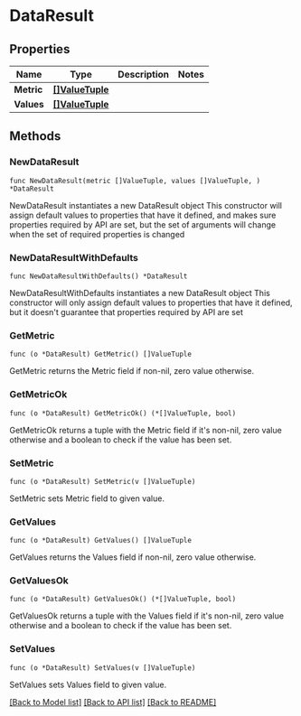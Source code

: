 # DataResult

## Properties

Name | Type | Description | Notes
------------ | ------------- | ------------- | -------------
**Metric** | [**[]ValueTuple**](ValueTuple.md) |  | 
**Values** | [**[]ValueTuple**](ValueTuple.md) |  | 

## Methods

### NewDataResult

`func NewDataResult(metric []ValueTuple, values []ValueTuple, ) *DataResult`

NewDataResult instantiates a new DataResult object
This constructor will assign default values to properties that have it defined,
and makes sure properties required by API are set, but the set of arguments
will change when the set of required properties is changed

### NewDataResultWithDefaults

`func NewDataResultWithDefaults() *DataResult`

NewDataResultWithDefaults instantiates a new DataResult object
This constructor will only assign default values to properties that have it defined,
but it doesn't guarantee that properties required by API are set

### GetMetric

`func (o *DataResult) GetMetric() []ValueTuple`

GetMetric returns the Metric field if non-nil, zero value otherwise.

### GetMetricOk

`func (o *DataResult) GetMetricOk() (*[]ValueTuple, bool)`

GetMetricOk returns a tuple with the Metric field if it's non-nil, zero value otherwise
and a boolean to check if the value has been set.

### SetMetric

`func (o *DataResult) SetMetric(v []ValueTuple)`

SetMetric sets Metric field to given value.


### GetValues

`func (o *DataResult) GetValues() []ValueTuple`

GetValues returns the Values field if non-nil, zero value otherwise.

### GetValuesOk

`func (o *DataResult) GetValuesOk() (*[]ValueTuple, bool)`

GetValuesOk returns a tuple with the Values field if it's non-nil, zero value otherwise
and a boolean to check if the value has been set.

### SetValues

`func (o *DataResult) SetValues(v []ValueTuple)`

SetValues sets Values field to given value.



[[Back to Model list]](../README.md#documentation-for-models) [[Back to API list]](../README.md#documentation-for-api-endpoints) [[Back to README]](../README.md)


